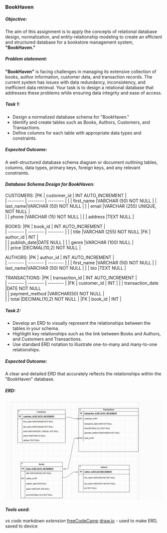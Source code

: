 ### BookHaven

##### ***Objective:***
The aim of this assignment is to apply the concepts of relational database design, normalization, and entity-relationship modeling to create an efficient and structured database for a bookstore management system, **"BookHaven."**

##### ***Problem statement:***
**"BookHaven"** is facing challenges in managing its extensive collection of books, author information, customer data, and transaction records. The current system has issues with data redundancy, inconsistency, and inefficient data retrieval. Your task is to design a relational database that addresses these problems while ensuring data integrity and ease of access.

##### **Task 1:**
* Design a normalized database schema for "BookHaven."
* Identify and create tables such as Books, Authors, Customers, and Transactions.
* Define columns for each table with appropriate data types and constraints.


##### **Expected Outcome:**
A well-structured database schema diagram or document outlining tables, columns, data types, primary keys, foreign keys, and any relevant constraints.

#### ***Database Schema Design for BookHaven:***
CUSTOMERS:
|PK | customer_id | INT AUTO_INCREMENT |  
| -------- | -------- | -------- |
| | first_name |VARCHAR (50) NOT NULL 
| | last_name|VARCHAR (50) NOT NULL |
| | email |VARCHAR (255) UNIQUE, NOT NULL |  
| | phone |VARCHAR (15) NOT NULL |
| | address |TEXT NULL |

BOOKS:
|PK | book_id | INT AUTO_INCREMENT |  
| -------- | -------- | -------- |
| | title |VARCHAR (255) NOT NULL 
|FK | author_id | INT |  
| | publish_date|DATE NULL |
| | genre |VARCHAR (100) NULL |  
| | price |DECIMAL(10,2) NOT NULL |

AUTHORS:
|PK | author_id | INT AUTO_INCREMENT |  
| -------- | -------- | -------- |
| | first_name |VARCHAR (50) NOT NULL 
| | last_name|VARCHAR (50) NOT NULL |
| | bio |TEXT NULL |  

TRANSACTIONS:
|PK | transaction_id | INT AUTO_INCREMENT |  
| -------- | -------- | -------- |
|FK | customer_id | INT |
| | transaction_date |DATE NOT NULL   
| | payment_method |VARCHAR(50) NOT NULL |  
| | total |DECIMAL(10,2) NOT NULL |
|FK | book_id | INT |


##### **Task 2:**
* Develop an ERD to visually represent the relationships between the tables in your schema.
* Highlight key relationships such as the link between Books and Authors, and Customers and Transactions.
* Use standard ERD notation to illustrate one-to-many and many-to-one relationships.


##### **Expected Outcome:**
A clear and detailed ERD that accurately reflects the relationships within the "BookHaven" database.

##### *ERD:*
![image showing ERD](ERDSS.jpg)




#### ***Tools used:***
*vs code*
*markdown extension*
[freeCodeCamp](https://www.freecodecamp.org/news/how-to-use-markdown-in-vscode/)
[draw.io](https://app.diagrams.net/) - used to make ERD, saved to device
